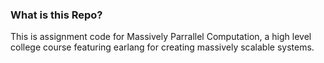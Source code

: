 ### What is this Repo?
This is assignment code for Massively Parrallel Computation, a high level college course featuring earlang for creating massively scalable systems.

